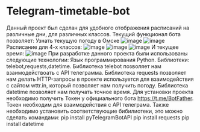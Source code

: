 # Telegram-timetable-bot
Данный проект был сделан для удобного отображения расписаний на различные дни, для различных классов.
Текущий функционал бота позволяет: 
Узнать текущую погоду в Омске
![image](https://user-images.githubusercontent.com/90842082/229172638-18297b93-d738-4275-9ed7-58e8ee176971.png)
![image](https://user-images.githubusercontent.com/90842082/229172691-380df32f-da02-4a86-a92c-0b840013b1d6.png)
Расписание для 4-х классов:
![image](https://user-images.githubusercontent.com/90842082/229172741-aded8061-f00c-4e03-ad71-eb71befbabbb.png)
![image](https://user-images.githubusercontent.com/90842082/229172763-b8f21f5f-db55-4511-8f36-ca9d848d5ee1.png)
![image](https://user-images.githubusercontent.com/90842082/229172793-5bcea993-2e4b-4a3c-b64f-cc486b8fe2c0.png)
И текущее время:
![image](https://user-images.githubusercontent.com/90842082/229172917-1b041f00-fac5-4a86-8948-e7a58b4e1d41.png)
При разработке данного проекта были использованы следующие технологии:
Язык программирования Python.
Библиотеки: telebot,requests,datetime.
Библиотека telebot позволяет нам взаимодействоать с API телеграмма.
Библиотека requests позволяет нам делать HTTP-запросы в проекте используется для взаимодействия с сайтом wttr.in, который позволяет нам получить погоду.
Библиотека datetime позволяет нам получать точное время.
Для установки проекта необходимо получить Токен у официального бота https://t.me/BotFather. Токен необходим для взаимодействия с API телеграма.
Также необходимо установить соответствующие бибилиотеки, это можно сделать командами:
pip install pyTelegramBotAPI 
pip install requests
pip install datetime

